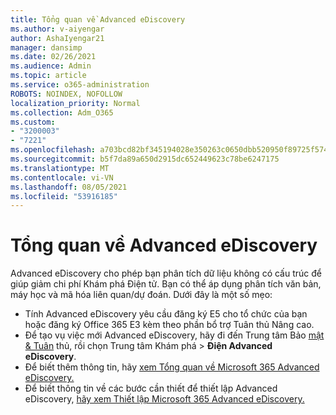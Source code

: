 ```yaml
---
title: Tổng quan về Advanced eDiscovery
ms.author: v-aiyengar
author: AshaIyengar21
manager: dansimp
ms.date: 02/26/2021
ms.audience: Admin
ms.topic: article
ms.service: o365-administration
ROBOTS: NOINDEX, NOFOLLOW
localization_priority: Normal
ms.collection: Adm_O365
ms.custom:
- "3200003"
- "7221"
ms.openlocfilehash: a703bcd82bf345194028e350263c0650dbb520950f89725f57442c9c8c22035c
ms.sourcegitcommit: b5f7da89a650d2915dc652449623c78be6247175
ms.translationtype: MT
ms.contentlocale: vi-VN
ms.lasthandoff: 08/05/2021
ms.locfileid: "53916185"
---
```

# <a name="overview-of-advanced-ediscovery"></a>Tổng quan về Advanced eDiscovery

Advanced eDiscovery cho phép bạn phân tích dữ liệu không có cấu trúc để giúp giảm chi phí Khám phá Điện tử. Bạn có thể áp dụng phân tích văn bản, máy học và mã hóa liên quan/dự đoán. Dưới đây là một số mẹo:

- Tính Advanced eDiscovery yêu cầu đăng ký E5 cho tổ chức của bạn hoặc đăng ký Office 365 E3 kèm theo phần bổ trợ Tuân thủ Nâng cao.
- Để tạo vụ việc mới Advanced eDiscovery, hãy đi đến Trung tâm Bảo [mật & Tuân](https://go.microsoft.com/fwlink/p/?linkid=2077143) thủ, rồi chọn Trung tâm Khám phá  >  **Điện Advanced eDiscovery**.
- Để biết thêm thông tin, hãy [xem Tổng quan về Microsoft 365 Advanced eDiscovery.](https://go.microsoft.com/fwlink/?linkid=2101588)
- Để biết thông tin về các bước cần thiết để thiết lập Advanced eDiscovery, [hãy xem Thiết lập Microsoft 365 Advanced eDiscovery.](https://go.microsoft.com/fwlink/?linkid=2122672)